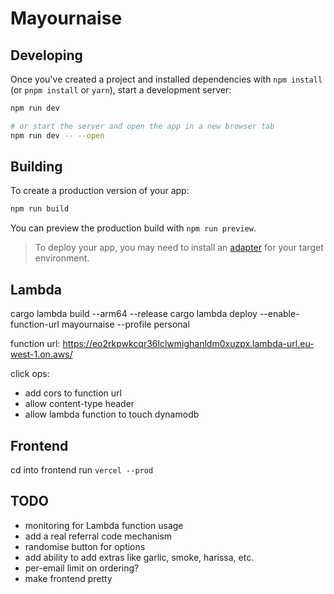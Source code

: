 # Mayournaise

## Developing

Once you've created a project and installed dependencies with `npm install` (or `pnpm install` or `yarn`), start a development server:

```bash
npm run dev

# or start the server and open the app in a new browser tab
npm run dev -- --open
```

## Building

To create a production version of your app:

```bash
npm run build
```

You can preview the production build with `npm run preview`.

> To deploy your app, you may need to install an [adapter](https://kit.svelte.dev/docs/adapters) for your target environment.


## Lambda

cargo lambda build --arm64 --release
cargo lambda deploy --enable-function-url mayournaise --profile personal


function url: https://eo2rkpwkcqr36lclwmighanldm0xuzpx.lambda-url.eu-west-1.on.aws/

click ops:
 - add cors to function url
 - allow content-type header
 - allow lambda function to touch dynamodb


## Frontend

cd into frontend
run `vercel --prod`

## TODO
- monitoring for Lambda function usage
- add a real referral code mechanism
- randomise button for options
- add ability to add extras like garlic, smoke, harissa, etc.
- per-email limit on ordering?
- make frontend pretty
